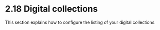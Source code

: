 # 2.18 Digital collections

This section explains how to configure the listing of your digital collections.

